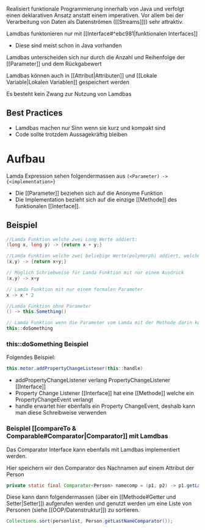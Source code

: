 Realisiert funktionale Programmierung innerhalb von Java und verfolgt einen deklarativen Ansatz anstatt einem imperativen. Vor allem bei der Verarbeitung von Daten als Datenströmen ([[Streams]])) sehr attraktiv.

Lamdbas funktonieren nur mit [[Interface#^ebc981|funktionalen Interfaces]] 
- Diese sind meist schon in Java vorhanden

Lamdbas unterscheiden sich nur durch die Anzahl und Reihenfolge der [[Parameter]] und dem Rückgabewert

Lamdbas können auch in [[Attribut|Attributen]] und [[Lokale Variable|Lokalen Variablen]] gespeichert werden

Es besteht kein Zwang zur Nutzung von Lamdbas

## Best Practices
- Lamdbas machen nur Sinn wenn sie kurz und kompakt sind
- Code sollte trotzdem Aussagekräftig bleiben
# Aufbau
Lamda Expression sehen folgendermassen aus `(<Parameter) -> {<implementation>}`
- Die [[Parameter]] beziehen sich auf die Anonyme Funktion 
- Die Implementation bezieht sich auf die einzige [[Methode]] des funktionalen [[Interface]].


## Beispiel 
```java
//Lamda Funktion welche zwei Long Werte addiert:
(long x, long y) -> {return x + y;}

//Lamda Funktion welche zwei beliebige Werte(polymorph) addiert, welche die Addition Operation kennen
(x,y) -> {return x+y;}

// Möglich Schriebweise für Lamda Funktion mit nur einem Ausdruck
(x,y) -> x+y

// Lamda Funktion mit nur einem formalen Parameter
x -> x * 2

//Lamda Funktion ohne Parameter
() -> this.Something()

// Lamda Funktion wenn die Parameter vom Lamda mit der Methode darin korrelieren (siehe unten für zweites Beispiel)
this::doSomething
```

### this::doSomething Beispiel
Folgendes Beispiel:
```java
this.motor.addPropertyChangeListener(this::handle)
```
- addPropertyChangeListener verlang PropertyChangeListener [[Interface]]
- Property Change Listener [[Interface]] hat eine [[Methode]] welche ein PropertyChangeEvent verlangt
- handle erwartet hier ebenfalls ein Property ChangeEvent, deshalb kann man diese Schreibweise verwenden


### Beispiel [[compareTo & Comparable#Comparator|Comparator]] mit Lamdbas
Das Comparator Interface kann ebenfalls mit Lamdbas implementiert werden. 

Hier speichern wir den Comparator des Nachnamen auf einem Attribut der Person
```java
private static final Comparator<Person> namecomp = (p1, p2) -> p1.getLastname().compareTo(p2.getLastname());
```

Diese kann dann folgendermassen (über ein [[Methode#Getter und Setter|Setter]]) aufgerufen werden und genutzt werden um eine Liste von Personen (siehe [[OOP/Datenstruktur]]) zu sortieren. 

```java
Collections.sort(personlist, Person.getLastNameComparator());
```